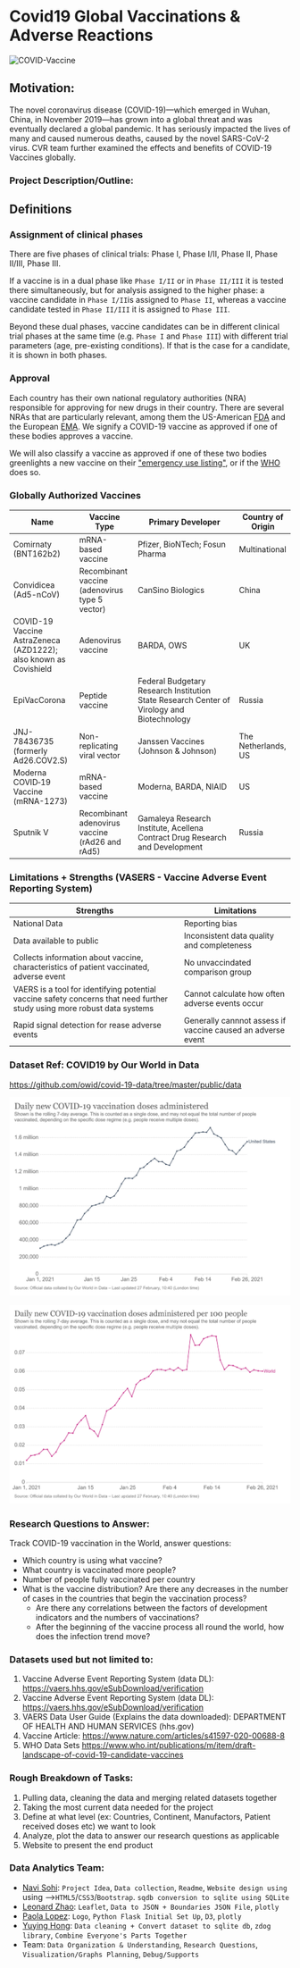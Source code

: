 # Covid19 Global Vaccinations & Adverse Reactions

![COVID-Vaccine](Images/Images3.jpg)

## Motivation:
The novel coronavirus disease (COVID-19)—which emerged in Wuhan, China, in November 2019—has grown into a global threat and was eventually declared a global pandemic. It has seriously impacted the lives of many and caused numerous deaths, caused by the novel SARS-CoV-2 virus. CVR team further examined the effects and benefits of COVID-19 Vaccines globally.  

### Project Description/Outline:
## Definitions

### Assignment of clinical phases
There are five phases of clinical trials: Phase I, Phase I/II, Phase II, Phase II/III, Phase III.

If a vaccine is in a dual phase like `Phase I/II` or in `Phase II/III` it is tested there simultaneously, but for analysis assigned to the higher phase: a vaccine candidate in `Phase I/II`is assigned to `Phase II`, whereas a vaccine candidate tested in `Phase II/III` it is assigned to `Phase III`.

Beyond these dual phases, vaccine candidates can be in different clinical trial phases at the same time (e.g. `Phase I` and `Phase III`) with different trial parameters (age, pre-existing conditions). If that is the case for a candidate, it is shown in both phases.

### Approval
Each country has their own national regulatory authorities (NRA) responsible for approving for new drugs in their country. There are several NRAs that are particularly relevant, among them the US-American [FDA](https://www.fda.gov/vaccines-blood-biologics/industry-biologics/coronavirus-covid-19-cber-regulated-biologics) and the European [EMA](https://www.ema.europa.eu/en/human-regulatory/overview/public-health-threats/coronavirus-disease-covid-19/treatments-vaccines-covid-19). We signify a COVID-19 vaccine as approved if one of these bodies approves a vaccine. 

We will also classify a vaccine as approved if one of these two bodies greenlights a new vaccine on their ["emergency use listing"](https://www.who.int/news-room/q-a-detail/coronavirus-disease-use-of-emergency-use-listing-procedure-forvaccines-against-covid-19), or if the [WHO](https://www.who.int/teams/regulation-prequalification/eul/covid-19) does so. 

### Globally Authorized Vaccines


|         Name              | Vaccine Type | Primary Developer | Country of Origin |
|------------------------------------|------------------------------------|------------------------------------|------------------------------------|
| Comirnaty (BNT162b2)| mRNA-based vaccine | Pfizer, BioNTech; Fosun Pharma | Multinational |
| Convidicea (Ad5-nCoV)| Recombinant vaccine (adenovirus type 5 vector) | CanSino Biologics | China |
| COVID-19 Vaccine AstraZeneca (AZD1222); also known as Covishield| Adenovirus vaccine | BARDA, OWS | UK |
| EpiVacCorona| Peptide vaccine | Federal Budgetary Research Institution State Research Center of Virology and Biotechnology| Russia |
| JNJ-78436735 (formerly Ad26.COV2.S)| Non-replicating viral vector | Janssen Vaccines (Johnson & Johnson) | The Netherlands, US |
| Moderna COVID‑19 Vaccine (mRNA-1273)| mRNA-based vaccine | Moderna, BARDA, NIAID | US |
| Sputnik V | Recombinant adenovirus vaccine (rAd26 and rAd5) | Gamaleya Research Institute, Acellena Contract Drug Research and Development | Russia |

### Limitations + Strengths (VASERS - Vaccine Adverse Event Reporting System)


|         Strengths               | Limitations |
|------------------------------------|------------------------------------|
| National Data | Reporting bias |
| Data available to public | Inconsistent data quality and completeness	|
| Collects information about vaccine, characteristics of patient vaccinated, adverse event | No unvaccindated comparison group |
| VAERS is a tool for identifying potential vaccine safety concerns that need further study using more robust data systems | Cannot calculate how often adverse events occur |
| Rapid signal detection for rease adverse events | Generally cannnot assess if vaccine caused an adverse event	|

### Dataset Ref: COVID19 by Our World in Data
https://github.com/owid/covid-19-data/tree/master/public/data

![COVID-Vaccine](Images/DailyNewC19v.jpg)

![COVID-Vaccine](Images/DailyNewC19w.jpg)

### Research Questions to Answer:
Track COVID-19 vaccination in the World, answer questions:
* Which country is using what vaccine?
* What country is vaccinated more people?
* Number of people fully vaccinated per country
* What is the vaccine distribution? Are there any decreases in the number of cases in the countries that begin the vaccination process?
    * Are there any correlations between the factors of development indicators and the numbers of vaccinations?
    * After the beginning of the vaccine process all round the world, how does the infection trend move?

### Datasets used but not limited to:
1. Vaccine Adverse Event Reporting System (data DL):	https://vaers.hhs.gov/eSubDownload/verification
2. Vaccine Adverse Event Reporting System (data DL):	https://vaers.hhs.gov/eSubDownload/verification
3. VAERS Data User Guide (Explains the data downloaded):	DEPARTMENT OF HEALTH AND HUMAN SERVICES (hhs.gov)
4. Vaccine Article:	https://www.nature.com/articles/s41597-020-00688-8
5. WHO Data Sets	https://www.who.int/publications/m/item/draft-landscape-of-covid-19-candidate-vaccines

### Rough Breakdown of Tasks:
1. Pulling data, cleaning the data and merging related datasets together
2. Taking the most current data needed for the project
3. Define at what level (ex: Countries, Continent, Manufactors, Patient received doses etc) we want to look 
4. Analyze, plot the data to answer our research questions as applicable
5. Website to present the end product

### Data Analytics Team:
* [Navi Sohi](https://github.com/PlainJane20): `Project Idea`, `Data collection`, `Readme`, `Website design using` using -->`HTML5`/`CSS3`/`Bootstrap`. `sqdb conversion to sqlite using SQLite`
* [Leonard Zhao](https://github.com/leonardz17): `Leaflet`, `Data to JSON + Boundaries JSON File`, `plotly` 
* [Paola Lopez](https://github.com/paola1395): `Logo`, `Python Flask Initial Set Up`, `D3`, `plotly`
* [Yuying Hong](https://github.com/yuyhong23): `Data cleaning + Convert dataset to sqlite db`,  `zdog library`, `Combine Everyone's Parts Together`
* Team: `Data Organization & Understanding`, `Research Questions`, `Visualization/Graphs Planning`, `Debug/Supports`

